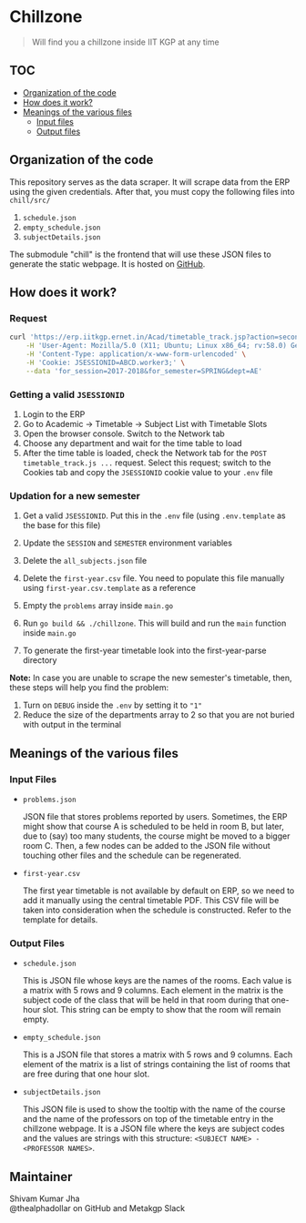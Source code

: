 # Chillzone

> Will find you a chillzone inside IIT KGP at any time

## TOC

- [Organization of the code](#organization-of-the-code)
- [How does it work?](#how-does-it-work)
- [Meanings of the various files](#meanings-of-the-various-files)
    - [Input files](#input-files)
    - [Output files](#output-files)

## Organization of the code

This repository serves as the data scraper. It will scrape data from the ERP
using the given credentials. After that, you must copy the following files into
`chill/src/`

1. `schedule.json`
1. `empty_schedule.json`
1. `subjectDetails.json`

The submodule "chill" is the frontend that will use these JSON files to generate
the static webpage. It is hosted on
[GitHub](https://github.com/icyflame/chillzone-frontend).

## How does it work?

### Request

```sh
curl 'https://erp.iitkgp.ernet.in/Acad/timetable_track.jsp?action=second&dept=AE' \
    -H 'User-Agent: Mozilla/5.0 (X11; Ubuntu; Linux x86_64; rv:58.0) Gecko/20100101 Firefox/58.0' \
    -H 'Content-Type: application/x-www-form-urlencoded' \
    -H 'Cookie: JSESSIONID=ABCD.worker3;' \
    --data 'for_session=2017-2018&for_semester=SPRING&dept=AE'
```

### Getting a valid `JSESSIONID`

1. Login to the ERP
1. Go to Academic -> Timetable -> Subject List with Timetable Slots
1. Open the browser console. Switch to the Network tab
1. Choose any department and wait for the time table to load
1. After the time table is loaded, check the Network tab for the `POST
   timetable_track.js ...` request. Select this request; switch to the Cookies
   tab and copy the `JSESSIONID` cookie value to your `.env` file

### Updation for a new semester

1. Get a valid `JSESSIONID`. Put this in the `.env` file (using `.env.template`
   as the base for this file)
1. Update the `SESSION` and `SEMESTER` environment variables
1. Delete the `all_subjects.json` file
1. Delete the `first-year.csv` file. You need to populate this file manually
   using `first-year.csv.template` as a reference
1. Empty the `problems` array inside `main.go`
1. Run `go build && ./chillzone`. This will build and run the `main` function
   inside `main.go`

1. To generate the first-year timetable look into the first-year-parse directory

**Note:** In case you are unable to scrape the new semester's timetable, then,
these steps will help you find the problem:

1. Turn on `DEBUG` inside the `.env` by setting it to `"1"`
1. Reduce the size of the departments array to 2 so that you are not buried with
   output in the terminal

## Meanings of the various files

### Input Files

- `problems.json`

    JSON file that stores problems reported by users. Sometimes, the ERP might
    show that course A is scheduled to be held in room B, but later, due to
    (say) too many students, the course might be moved to a bigger room C. Then,
    a few nodes can be added to the JSON file without touching other files and
    the schedule can be regenerated.

- `first-year.csv`

    The first year timetable is not available by default on ERP, so we need to
    add it manually using the central timetable PDF. This CSV file will be taken
    into consideration when the schedule is constructed. Refer to the template
    for details.

### Output Files

- `schedule.json`

    This is JSON file whose keys are the names of the rooms. Each value is a
    matrix with 5 rows and 9 columns. Each element in the matrix is the subject
    code of the class that will be held in that room during that one-hour slot.
    This string can be empty to show that the room will remain empty.

- `empty_schedule.json`

    This is a JSON file that stores a matrix with 5 rows and 9 columns. Each
    element of the matrix is a list of strings containing the list of rooms that
    are free during that one hour slot.

- `subjectDetails.json`

    This JSON file is used to show the tooltip with the name of the course and
    the name of the professors on top of the timetable entry in the chillzone
    webpage. It is a JSON file where the keys are subject codes and the values are
    strings with this structure: `<SUBJECT NAME> - <PROFESSOR NAMES>`.

## Maintainer

Shivam Kumar Jha<br/>
@thealphadollar on GitHub and Metakgp Slack
